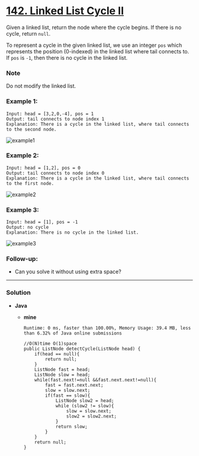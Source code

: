 # [142. Linked List Cycle II](https://leetcode.com/problems/linked-list-cycle-ii/)

Given a linked list, return the node where the cycle begins. If there is no cycle, return `null`.

To represent a cycle in the given linked list, we use an integer `pos` which represents the position (0-indexed) in the linked list where tail connects to. If `pos` is `-1`, then there is no cycle in the linked list.

### Note
Do not modify the linked list.

 

### Example 1:
```
Input: head = [3,2,0,-4], pos = 1
Output: tail connects to node index 1
Explanation: There is a cycle in the linked list, where tail connects to the second node.
```
![example1](https://assets.leetcode.com/uploads/2018/12/07/circularlinkedlist.png)

### Example 2:
```
Input: head = [1,2], pos = 0
Output: tail connects to node index 0
Explanation: There is a cycle in the linked list, where tail connects to the first node.
```
![example2](https://assets.leetcode.com/uploads/2018/12/07/circularlinkedlist_test2.png)

### Example 3:
```
Input: head = [1], pos = -1
Output: no cycle
Explanation: There is no cycle in the linked list.
```
![example3](https://assets.leetcode.com/uploads/2018/12/07/circularlinkedlist_test3.png)

### Follow-up:
* Can you solve it without using extra space?

---

### Solution
* **Java**
  * **mine**
  
    `Runtime: 0 ms, faster than 100.00%, Memory Usage: 39.4 MB, less than 6.32% of Java online submissions`
    ```
    //O(N)time O(1)space
    public ListNode detectCycle(ListNode head) {
        if(head == null){
            return null;
        }
        ListNode fast = head;
        ListNode slow = head;
        while(fast.next!=null &&fast.next.next!=null){
            fast = fast.next.next;
            slow = slow.next;
            if(fast == slow){
                ListNode slow2 = head; 
                while (slow2 != slow){
                    slow = slow.next;
                    slow2 = slow2.next;
                }
                return slow;
            }
        }
        return null;
    }
    ```
